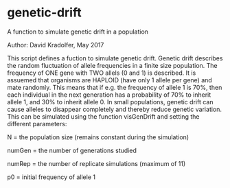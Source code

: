 # genetic-drift
A function to simulate genetic drift in a population

Author: David Kradolfer, May 2017

This script defines a fuction to simulate genetic drift. Genetic drift describes the random fluctuation of allele frequencies in a finite size population. The frequency of ONE gene with TWO allels (0 and 1) is described. It is assuemed that organisms are HAPLOID (have only 1 allele per gene) and mate randomly. This means that if e.g. the frequency of allele 1 is 70%, then each individual in the next generation has a probability of 70% to inherit allele 1, and 30% to inherit allele 0. In small populations, genetic drift can cause alleles to disappear completely and thereby reduce genetic variation. This can be simulated using the function visGenDrift and setting the different parameters:

N = the population size (remains constant during the simulation)

numGen = the number of generations studied

numRep = the number of replicate simulations (maximum of 11)

p0 = initial frequency of allele 1

